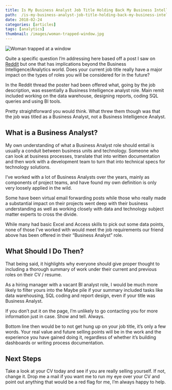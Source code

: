 ```yaml
---
title: Is My Business Analyst Job Title Holding Back My Business Intelligence Career?
path:  /is-my-business-analyst-job-title-holding-back-my-business-intelligence-career
date: 2018-02-24
categories: [articles]
tags: [analytics]
thumbnail: /images/woman-trapped-window.jpg
---
```

![Woman trapped at a window](/images/woman-trapped-window.jpg)

Quite a specific question I&#8217;m addressing here based off a post I saw on [Reddit][1] but one that has implications beyond the Business Intelligence/Analytics world. Does your current job title really have a major impact on the types of roles you will be considered for in the future?

In the Reddit thread the poster had been offered what, going by the job description, was essentially a Business Intelligence analyst role. Main remit included working on the data warehouse, designing reports, coding SQL queries and using BI tools.

Pretty straightforward you would think. What threw them though was that the job was titled as a Business Analyst, not a Business Intelligence Analyst.

## What is a Business Analyst?

My own understanding of what a Business Analyst role should entail is usually a conduit between business units and technology. Someone who can look at business processes, translate that into written documentation and then work with a development team to turn that into technical specs for technology solutions.

I&#8217;ve worked with a lot of Business Analysts over the years, mainly as components of project teams, and have found my own definition is only very loosely applied in the wild.

Some have been virtual email forwarding posts while those who really made a substantial impact on their projects went deep with their business understanding as well as working closely with data and technology subject matter experts to cross the divide.

While many had basic Excel and Access skills to pick out some data points, none of those I&#8217;ve worked with would meet the job requirements our friend above has been offered in their &#8220;Business Analyst&#8221; role.

## What Should I Do Then?

That being said, it highlights why everyone should give proper thought to including a thorough summary of work under their current and previous roles on their CV / resume.

As a hiring manager with a vacant BI analyst role, I would be much more likely to filter yours into the Maybe pile if your summary included tasks like data warehousing, SQL coding and report design, even if your title was Business Analyst.

If you don&#8217;t put it on the page, I&#8217;m unlikely to go contacting you for more information just in case. Show and tell. Always.

Bottom line then would be to not get hung up on your job title, it&#8217;s only a few words. Your real value and future selling points will be in the work and the experience you have gained doing it, regardless of whether it&#8217;s building dashboards or writing process documentation.

## Next Steps

Take a look at your CV today and see if you are really selling yourself. If not, change it. Drop me a mail if you want me to run my eye over your CV and point out anything that would be a red flag for me, I&#8217;m always happy to help.

 [1]: https://www.reddit.com/r/BusinessIntelligence/comments/6l5wd3/which_job_title_to_pick_business_analyst_or/